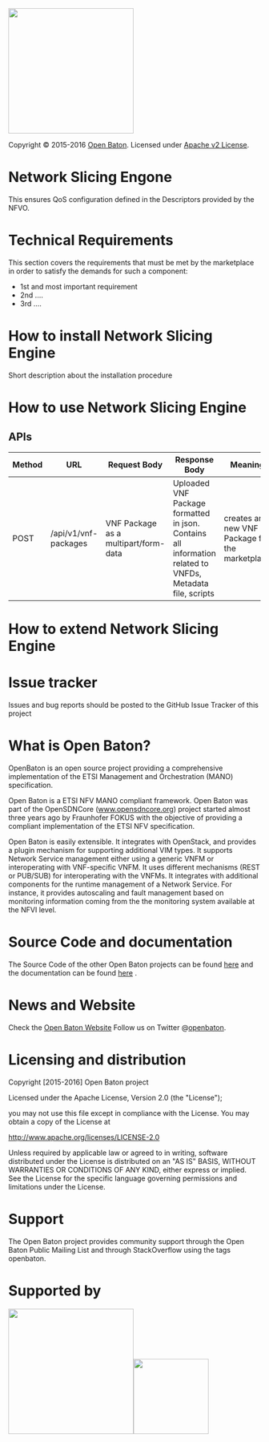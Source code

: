  <img src="https://raw.githubusercontent.com/openbaton/openbaton.github.io/master/images/openBaton.png" width="250"/>
  
  Copyright © 2015-2016 [Open Baton](http://openbaton.org). 
  Licensed under [Apache v2 License](http://www.apache.org/licenses/LICENSE-2.0).

# Network Slicing Engone
This ensures QoS configuration defined in the Descriptors provided by the NFVO.

# Technical Requirements
This section covers the requirements that must be met by the marketplace in order to satisfy the demands for such a component:

* 1st and most important requirement
* 2nd ....
* 3rd ....

# How to install Network Slicing Engine

Short description about the installation procedure

# How to use Network Slicing Engine

## APIs
| Method        |URL                | Request Body                                            | Response Body                                                         |Meaning       										|
| ------------- |-------            |----------                                               |----------                                                             |-------------										|
| POST  		|/api/v1/vnf-packages        | VNF Package as a multipart/form-data           | Uploaded VNF Package formatted in json. Contains all information related to VNFDs, Metadata file, scripts | creates an new VNF Package for the marketplace    |

# How to extend Network Slicing Engine

# Issue tracker

Issues and bug reports should be posted to the GitHub Issue Tracker of this project

# What is Open Baton?

OpenBaton is an open source project providing a comprehensive implementation of the ETSI Management and Orchestration (MANO) specification.

Open Baton is a ETSI NFV MANO compliant framework. Open Baton was part of the OpenSDNCore (www.opensdncore.org) project started almost three years ago by Fraunhofer FOKUS with the objective of providing a compliant implementation of the ETSI NFV specification. 

Open Baton is easily extensible. It integrates with OpenStack, and provides a plugin mechanism for supporting additional VIM types. It supports Network Service management either using a generic VNFM or interoperating with VNF-specific VNFM. It uses different mechanisms (REST or PUB/SUB) for interoperating with the VNFMs. It integrates with additional components for the runtime management of a Network Service. For instance, it provides autoscaling and fault management based on monitoring information coming from the the monitoring system available at the NFVI level.

# Source Code and documentation

The Source Code of the other Open Baton projects can be found [here][openbaton-github] and the documentation can be found [here][openbaton-doc] .

# News and Website

Check the [Open Baton Website][openbaton]
Follow us on Twitter @[openbaton][openbaton-twitter].

# Licensing and distribution
Copyright [2015-2016] Open Baton project

Licensed under the Apache License, Version 2.0 (the "License");

you may not use this file except in compliance with the License.
You may obtain a copy of the License at

  http://www.apache.org/licenses/LICENSE-2.0

Unless required by applicable law or agreed to in writing, software
distributed under the License is distributed on an "AS IS" BASIS,
WITHOUT WARRANTIES OR CONDITIONS OF ANY KIND, either express or implied.
See the License for the specific language governing permissions and
limitations under the License.

# Support
The Open Baton project provides community support through the Open Baton Public Mailing List and through StackOverflow using the tags openbaton.

# Supported by
  <img src="https://raw.githubusercontent.com/openbaton/openbaton.github.io/master/images/fokus.png" width="250"/><img src="https://raw.githubusercontent.com/openbaton/openbaton.github.io/master/images/tu.png" width="150"/>

[fokus-logo]: https://raw.githubusercontent.com/openbaton/openbaton.github.io/master/images/fokus.png
[openbaton]: http://openbaton.org
[openbaton-doc]: http://openbaton.org/documentation
[openbaton-github]: http://github.org/openbaton
[openbaton-logo]: https://raw.githubusercontent.com/openbaton/openbaton.github.io/master/images/openBaton.png
[openbaton-mail]: mailto:users@openbaton.org
[openbaton-twitter]: https://twitter.com/openbaton
[tub-logo]: https://raw.githubusercontent.com/openbaton/openbaton.github.io/master/images/tu.png